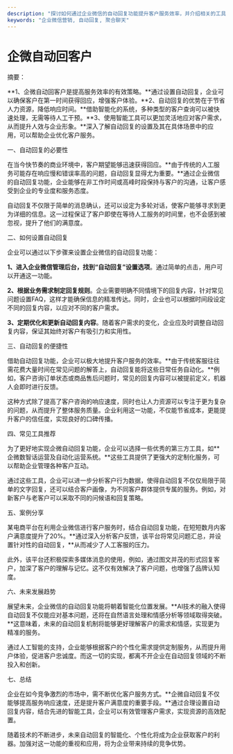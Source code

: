 ```yaml
---
description: "探讨如何通过企业微信的自动回复功能提升客户服务效率，并介绍相关的工具与方法。"
keywords: "企业微信营销, 自动回复, 聚合聊天"
---
```

# 企微自动回客户

摘要： 

**1、企微自动回客户是提高服务效率的有效策略。**通过设置自动回复，企业可以确保客户在第一时间获得回应，增强客户体验。**2、自动回复的优势在于节省人力资源，降低响应时间。**借助智能化的系统，多种类型的客户查询可以被快速处理，无需等待人工干预。**3、使用智能工具可以更加灵活地应对客户需求，从而提升人效与企业形象。**深入了解自动回复的设置及其在具体场景中的应用，可以帮助企业优化客户服务。

一、自动回复的必要性

在当今快节奏的商业环境中，客户期望能够迅速获得回应。**由于传统的人工服务可能存在响应慢和错误率高的问题，自动回复显得尤为重要。**通过企业微信的自动回复功能，企业能够在非工作时间或高峰时段保持与客户的沟通，让客户感受到企业的专业度和服务态度。

自动回复不仅限于简单的消息确认，还可以设定为多轮对话，使客户能够寻求到更为详细的信息。这一过程保证了客户即使在等待人工服务的时间里，也不会感到被忽视，提升了他们的满意度。

二、如何设置自动回复

企业可以通过以下步骤来设置企业微信的自动回复功能：

**1、进入企业微信管理后台，找到“自动回复”设置选项**。通过简单的点击，用户可以开通这一功能。

**2、根据业务需求制定回复规则**。企业需要明确不同情境下的回复内容，针对常见问题设置FAQ，这样才能确保信息的精准传达。同时，企业也可以根据时间段设定不同的回复内容，以应对不同的客户需求。

**3、定期优化和更新自动回复内容**。随着客户需求的变化，企业应及时调整自动回复内容，保证其始终对客户有吸引力和实用性。

三、自动回复的便捷性

借助自动回复功能，企业可以极大地提升客户服务的效率。**由于传统客服往往需花费大量时间在常见问题的解答上，自动回复能将这些日常任务自动化。**例如，客户咨询订单状态或商品售后问题时，常见的回复内容可以被提前定义，机器人会即时进行反馈。

这种方式除了提高了客户咨询的响应速度，同时也让人力资源可以专注于更为复杂的问题，从而提升了整体服务质量。企业利用这一功能，不仅能节省成本，更能提升客户的信任度，实现良好的口碑传播。

四、常见工具推荐

为了更好地实现企微自动回复功能，企业可以选择一些优秀的第三方工具，如**企微数智话运营及自动化运营系统。**这些工具提供了更强大的定制化服务，可以帮助企业管理各种客户互动。

通过这些工具，企业可以进一步分析客户行为数据，使得自动回复不仅仅局限于简单的文字回复，还可以结合客户画像，为不同客户群体提供专属的服务。例如，对新客户与老客户可以采取不同的问候语和回复策略。

五、案例分享

某电商平台在利用企业微信进行客户服务时，结合自动回复功能，在短短数月内客户满意度提升了20%。**通过深入分析客户反馈，该平台将常见问题汇总，并设置针对性的自动回复，**从而减少了人工客服的压力。

此外，该平台还积极探索多媒体消息的使用，例如，通过图文并茂的形式回复客户，加深了客户的理解与记忆。这不仅有效解决了客户问题，也增强了品牌认知度。

六、未来发展趋势

展望未来，企业微信的自动回复功能将朝着智能化位置发展。**AI技术的融入使得自动回复不仅能应对基本问题，还将在自然语言处理和情感分析等领域取得突破。**这意味着，未来的自动回复机制将能够更好理解客户的需求和情感，实现更为精准的服务。

通过人工智能的支持，企业能够根据客户的个性化需求提供定制服务，从而提升用户体验，促进客户忠诚度。而这一切的实现，都离不开企业在自动回复领域的不断投入和创新。

七、总结

企业在如今竞争激烈的市场中，需不断优化客户服务方式。**企微自动回复不仅能够提高服务响应速度，还是提升客户满意度的重要手段。**通过合理设置自动回复内容，结合先进的智能工具，企业可以有效管理客户需求，实现资源的高效配置。

随着技术的不断进步，未来自动回复的智能化、个性化将成为企业获取客户的利器。加强对这一功能的重视和应用，将为企业带来持续的竞争优势。
